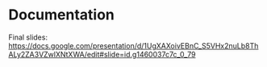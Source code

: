 # Documentation
Final slides: https://docs.google.com/presentation/d/1UgXAXoivEBnC_S5VHx2nuLb8ThALy2ZA3VZwlXNtXWA/edit#slide=id.g1460037c7c_0_79

